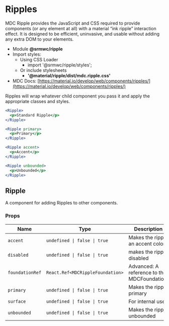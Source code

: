 # Ripples

MDC Ripple provides the JavaScript and CSS required to provide components (or any element at all) with a material “ink ripple” interaction effect. It is designed to be efficient, uninvasive, and usable without adding any extra DOM to your elements.

- Module **@srmwc/ripple**
- Import styles:
  - Using CSS Loader
    - import '@srmwc/ripple/styles';
  - Or include stylesheets
    - **'@material/ripple/dist/mdc.ripple.css'**
- MDC Docs: [https://material.io/develop/web/components/ripples/](https://material.io/develop/web/components/ripples/)

Ripples will wrap whatever child component you pass it and apply the appropriate classes and styles.

```jsx
<Ripple>
  <p>Standard Ripple</p>
</Ripple>
```

```jsx
<Ripple primary>
  <p>Primary</p>
</Ripple>
```

```jsx
<Ripple accent>
  <p>Accent</p>
</Ripple>
```

```jsx
<Ripple unbounded>
  <p>Unbounded</p>
</Ripple>
```

## Ripple
A component for adding Ripples to other components.

### Props

| Name | Type | Description |
|------|------|-------------|
| `accent` | `undefined \| false \| true` | Makes the ripple an accent color |
| `disabled` | `undefined \| false \| true` | makes the ripple disabled |
| `foundationRef` | `React.Ref<MDCRippleFoundation>` | Advanced: A reference to the MDCFoundation. |
| `primary` | `undefined \| false \| true` | Makes the ripple primary |
| `surface` | `undefined \| false \| true` | For internal use |
| `unbounded` | `undefined \| false \| true` | Makes the ripple unbounded |


